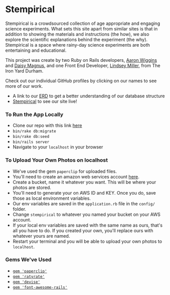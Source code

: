 # Stempirical

Stempirical is a crowdsourced collection of age appropriate and engaging science
experiments. What sets this site apart from similar sites is that in addition
to showing the materials and instructions (the how), we also explore the
scientific explanations behind the experiment (the why). Stempirical is a space
where rainy-day science experiments are both entertaining and educational.

This project was create by two Ruby on Rails developers,
[Aaron Wiggins](https://github.com/aaronwiggins) and
[Daisy Magnus](https://github.com/DaisyMagnus), and one Front End Developer,
[Lindsey Miller](https://github.com/lindcmiller), from The Iron Yard Durham.

Check out our individual GitHub profiles by clicking on our names to see more
of our work.

* A link to our
  [ERD](https://www.lucidchart.com/invitations/accept/e9f80ee0-ad89-4b80-8cc5-246180c68e76)
  to get a better understanding of our database structure
* [Stempirical](https://stempirical.herokuapp.com/experiments) to see our site
  live!

### To Run the App Locally
* Clone our repo with this link
  [here](https://github.com/AaronLindsayDaisy/final_project.git)
* `bin/rake db:migrate`
* `bin/rake db:seed`
* `bin/rails server`
* Navigate to your `localhost` in your browser

### To Upload Your Own Photos on localhost
* We've used the gem `paperclip` for uploaded files.
* You'll need to create an amazon web services account
  [here](http://aws.amazon.com/s3/).
* Create a bucket, name it whatever you want. This will be where your photos
  are stored.
* You'll need to generate your on AWS ID and KEY. Once you do, save those
  as local environment variables.
* Our env variables are saved in the `application.rb` file in the `config/`
  folder.
* Change `stempirical` to whatever you named your bucket on your AWS account.
* If your local env variables are saved with the same name as ours, that's all
  you have to do. If you created your own, you'll replace ours with whatever
  yours are named.
* Restart your terminal and you will be able to upload your own photos to
  `localhost`.

### Gems We've Used
* [`gem 'paperclip'`](https://github.com/thoughtbot/paperclip)
* [`gem 'ratyrate'`](https://github.com/wazery/ratyrate)
* [`gem 'devise'`](https://github.com/plataformatec/devise)
* [`gem 'font-awesome-rails'`](https://github.com/bokmann/font-awesome-rails)
